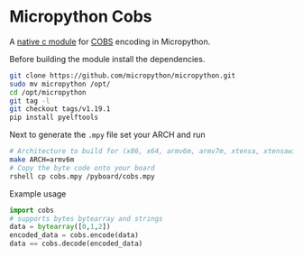 # Micropython Cobs

A [native c module](https://docs.micropython.org/en/latest/develop/natmod.html) for [COBS](https://en.wikipedia.org/wiki/Consistent_Overhead_Byte_Stuffing) encoding in Micropython. 

Before building the module install the dependencies.

```sh
git clone https://github.com/micropython/micropython.git
sudo mv micropython /opt/
cd /opt/micropython
git tag -l 
git checkout tags/v1.19.1
pip install pyelftools
```

Next to generate the `.mpy` file set your ARCH and run

```sh
# Architecture to build for (x86, x64, armv6m, armv7m, xtensa, xtensawin)
make ARCH=armv6m
# Copy the byte code onto your board
rshell cp cobs.mpy /pyboard/cobs.mpy
```

Example usage

```py
import cobs
# supports bytes bytearray and strings
data = bytearray([0,1,2])
encoded_data = cobs.encode(data)
data == cobs.decode(encoded_data)
```